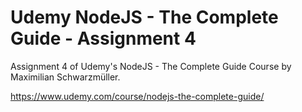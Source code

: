 # Udemy NodeJS - The Complete Guide - Assignment 4

Assignment 4 of Udemy's NodeJS - The Complete Guide Course by Maximilian Schwarzmüller.

https://www.udemy.com/course/nodejs-the-complete-guide/
